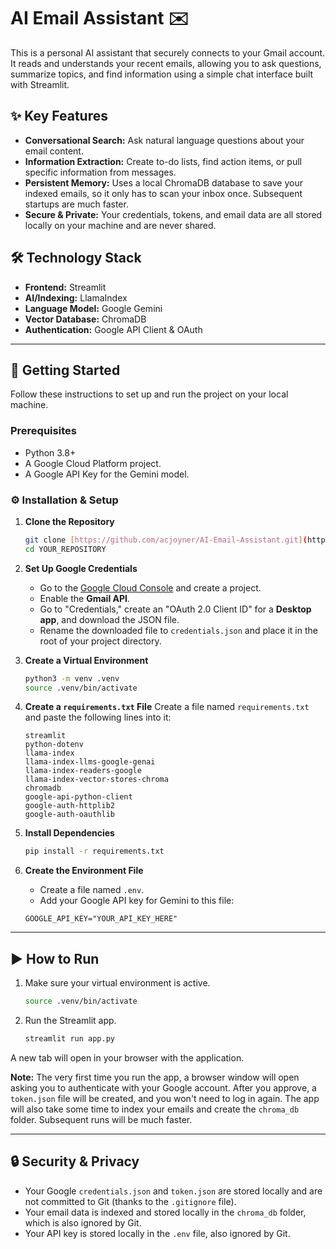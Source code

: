 # AI Email Assistant ✉️

This is a personal AI assistant that securely connects to your Gmail account. It reads and understands your recent emails, allowing you to ask questions, summarize topics, and find information using a simple chat interface built with Streamlit.

## ✨ Key Features

* **Conversational Search:** Ask natural language questions about your email content.
* **Information Extraction:** Create to-do lists, find action items, or pull specific information from messages.
* **Persistent Memory:** Uses a local ChromaDB database to save your indexed emails, so it only has to scan your inbox once. Subsequent startups are much faster.
* **Secure & Private:** Your credentials, tokens, and email data are all stored locally on your machine and are never shared.

## 🛠️ Technology Stack

* **Frontend:** Streamlit
* **AI/Indexing:** LlamaIndex
* **Language Model:** Google Gemini
* **Vector Database:** ChromaDB
* **Authentication:** Google API Client & OAuth

---

## 🚀 Getting Started

Follow these instructions to set up and run the project on your local machine.

### Prerequisites

* Python 3.8+
* A Google Cloud Platform project.
* A Google API Key for the Gemini model.

### ⚙️ Installation & Setup

1.  **Clone the Repository**
    ```bash
    git clone [https://github.com/acjoyner/AI-Email-Assistant.git](https://github.com/acjoyner/AI-Email-Assistant.git)
    cd YOUR_REPOSITORY
    ```

2.  **Set Up Google Credentials**
    * Go to the [Google Cloud Console](https://console.cloud.google.com/) and create a project.
    * Enable the **Gmail API**.
    * Go to "Credentials," create an "OAuth 2.0 Client ID" for a **Desktop app**, and download the JSON file.
    * Rename the downloaded file to `credentials.json` and place it in the root of your project directory.

3.  **Create a Virtual Environment**
    ```bash
    python3 -m venv .venv
    source .venv/bin/activate
    ```

4.  **Create a `requirements.txt` File**
    Create a file named `requirements.txt` and paste the following lines into it:
    ```
    streamlit
    python-dotenv
    llama-index
    llama-index-llms-google-genai
    llama-index-readers-google
    llama-index-vector-stores-chroma
    chromadb
    google-api-python-client
    google-auth-httplib2
    google-auth-oauthlib
    ```

5.  **Install Dependencies**
    ```bash
    pip install -r requirements.txt
    ```

6.  **Create the Environment File**
    * Create a file named `.env`.
    * Add your Google API key for Gemini to this file:
    ```
    GOOGLE_API_KEY="YOUR_API_KEY_HERE"
    ```

---

## ▶️ How to Run

1.  Make sure your virtual environment is active.
    ```bash
    source .venv/bin/activate
    ```
2.  Run the Streamlit app.
    ```bash
    streamlit run app.py
    ```
A new tab will open in your browser with the application.

**Note:** The very first time you run the app, a browser window will open asking you to authenticate with your Google account. After you approve, a `token.json` file will be created, and you won't need to log in again. The app will also take some time to index your emails and create the `chroma_db` folder. Subsequent runs will be much faster.

---

## 🔒 Security & Privacy

* Your Google `credentials.json` and `token.json` are stored locally and are not committed to Git (thanks to the `.gitignore` file).
* Your email data is indexed and stored locally in the `chroma_db` folder, which is also ignored by Git.
* Your API key is stored locally in the `.env` file, also ignored by Git.